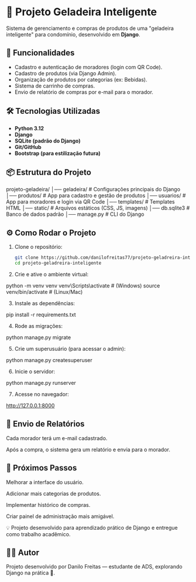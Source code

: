 # 🧊 Projeto Geladeira Inteligente

Sistema de gerenciamento e compras de produtos de uma "geladeira inteligente" para condomínio, desenvolvido em **Django**.  

## 🚀 Funcionalidades
- Cadastro e autenticação de moradores (login com QR Code).
- Cadastro de produtos (via Django Admin).
- Organização de produtos por categorias (ex: Bebidas).
- Sistema de carrinho de compras.
- Envio de relatório de compras por e-mail para o morador.

## 🛠️ Tecnologias Utilizadas
- **Python 3.12**
- **Django**
- **SQLite (padrão do Django)**
- **Git/GitHub**
- **Bootstrap (para estilização futura)**

## 📦 Estrutura do Projeto

projeto-geladeira/
│── geladeira/ # Configurações principais do Django
│── produtos/ # App para cadastro e gestão de produtos
│── usuarios/ # App para moradores e login via QR Code
│── templates/ # Templates HTML
│── static/ # Arquivos estáticos (CSS, JS, imagens)
│── db.sqlite3 # Banco de dados padrão
│── manage.py # CLI do Django


## ⚙️ Como Rodar o Projeto

1. Clone o repositório:
   ```bash
   git clone https://github.com/danilofreitas77/projeto-geladreira-inteligente.git
   cd projeto-geladreira-inteligente

2. Crie e ative o ambiente virtual:

python -m venv venv
venv\Scripts\activate  # (Windows)
source venv/bin/activate  # (Linux/Mac)

3. Instale as dependências:

pip install -r requirements.txt

4. Rode as migrações:

python manage.py migrate

5. Crie um superusuário (para acessar o admin):

python manage.py createsuperuser

6. Inicie o servidor:

python manage.py runserver

7. Acesse no navegador:

http://127.0.0.1:8000


## 📧 Envio de Relatórios

Cada morador terá um e-mail cadastrado.

Após a compra, o sistema gera um relatório e envia para o morador.

## 📌 Próximos Passos

Melhorar a interface do usuário.

Adicionar mais categorias de produtos.

Implementar histórico de compras.

Criar painel de administração mais amigável.


💡 Projeto desenvolvido para aprendizado prático de Django e entregue como trabalho acadêmico.

## 👨‍💻 Autor

Projeto desenvolvido por Danilo Freitas
 — estudante de ADS, explorando Django na prática 🚀.